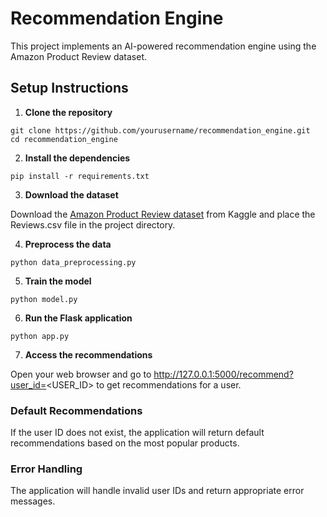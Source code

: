 # Recommendation Engine

This project implements an AI-powered recommendation engine using the Amazon Product Review dataset.

## Setup Instructions

1. **Clone the repository**

```shell
git clone https://github.com/yourusername/recommendation_engine.git
cd recommendation_engine
```
   
2. **Install the dependencies**

```shell
pip install -r requirements.txt
```

3. **Download the dataset**

Download the [Amazon Product Review dataset](https://www.kaggle.com/datasets/snap/amazon-fine-food-reviews) from Kaggle and place the Reviews.csv file in the project directory.

4. **Preprocess the data**


```shell
python data_preprocessing.py
```

5. **Train the model**

```shell
python model.py
```


6. **Run the Flask application**

```shell
python app.py
```

7. **Access the recommendations**

Open your web browser and go to http://127.0.0.1:5000/recommend?user_id=<USER_ID> to get recommendations for a user.

### Default Recommendations
If the user ID does not exist, the application will return default recommendations based on the most popular products.

### Error Handling
The application will handle invalid user IDs and return appropriate error messages.
